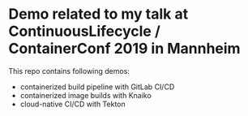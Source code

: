 # Demo related to my talk at ContinuousLifecycle / ContainerConf 2019 in Mannheim

This repo contains following demos:
* containerized build pipeline with GitLab CI/CD
* containerized image builds with Knaiko
* cloud-native CI/CD with Tekton
